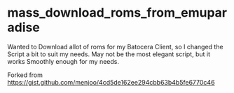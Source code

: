 # mass_download_roms_from_emuparadise

Wanted to Download allot of roms for my Batocera Client, so I changed the Script a bit to suit my needs. May not be the most elegant script, but it works Smoothly enough for my needs.

Forked from https://gist.github.com/menjoo/4cd5de162ee294cbb63b4b5fe6770c46
